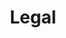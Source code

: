 ---
layout: flow
title: Legal
description: >
  Information about the legal policies of 9Booards's website
permalink: /legal/
jumbotron:
  title: Legal
  description: ""
flow:
  - row: main_content_row
  - row: container_row
    style: block_row fixed
    sections:
      - format: tabs
        style: #
        tabs:
          - title: Terms & Conditions
            content: |-
              # Terms & Conditions

              ## Information about the Linaro 96Boards.org Website

              Please refer to: [https://www.96boards.org/about/](https://www.96boards.org/about/)

              ## Information about Linaro™

              The “Linaro 96Boards.org Website” (the “Website”) shall mean the web site operated by or on behalf of Linaro Limited (hereinafter “We/Us/Our”) for your use, whether as a guest or a registered user. Linaro Limited is a private limited company registered in England and Wales with company number 07180318\. VAT No: 990 0273 24\. Registered Office Address:  
              Harston Mill  
              Harston  
              Cambridge  
              CB22 7GG  
              United Kingdom.

              ## Accessing the Website

              Access to the Website is permitted on a temporary basis, and We reserve the right to withdraw or amend the information We provide on the Website without notice. We will not be liable if for any reason the Website is unavailable at any time or for any period. From time to time, We may restrict access to some parts of the Website, or the entire Website, to users who have registered with us.

              Your access to the Website must comply with all applicable laws, regulations and ordinances, including any laws regarding the export of data or software.

              You agree not to (a) access or attempt to access the administrative interface of the Website unless you have been specifically allowed to do so in a written agreement with Us or (b) engage in any activity that interferes with or disrupts the Website performance (or the servers and networks that host and are connected to the Website).

              We reserve the right to refuse assignment of, assign or reassign registered usernames at our sole discretion if said username violates any third-party rights or is considered to be inappropriate.

              ## Contribution, use of and reliance on Content posted

              You understand that all information (such as data files, written text and computer code) to which you may have access as part of, or through your use of, the Website are the sole responsibility of the person from which such content originated. All such information is referred to below as the “Content.”

              You agree that any Content you contribute to the Website will not contain any of the following types of Content:

              1.  Content that infringes a third party’s rights (e.g. copyright) according to applicable law;
              2.  Profane content; Hate-related or violent content; Content advocating racial or ethnic intolerance; Content intended to advocate or advance computer hacking or cracking; Gambling; Other illegal activity, including without limitation illegal export of controlled substances or illegal software; Drug paraphernalia; Phishing; Malicious content; and any other material, products or services that violate or encourage conduct that would violate any criminal laws, any other applicable laws, or any third-party rights.

              We reserve the right (but shall have no obligation) to remove any or all Content from the Website. You agree to immediately take down any Content that violates the Terms, including pursuant to a take-down request from Us. In the event that you elect not to comply with a request from Us to take down certain Content, We reserve the right to directly take down such Content.

              You agree that if you are contributing Content as an employee you have obtained appropriate permission from your employer to make such contributions associated with their corporate name.

              You agree that you are solely responsible for (and that We have no responsibility to you or to any third party for) any Content that you create, transmit or display while using the Website and for the consequences of your actions.

              You agree that We have no responsibility or liability for the deletion or failure to store any Content and other communications maintained or transmitted through use of the Website. You further acknowledge that you are solely responsible for securing and backing up any Content.

              We acknowledge and agree that We obtain no right, title or interest from you (or your licensors) under these Terms in or to any Content that you create, submit, post, transmit or display on, or through, the Website, including any intellectual property rights which subsist in that Content (whether those rights happen to be registered or not, and wherever in the world those rights may exist). You agree that you are responsible for protecting and enforcing those rights and that We have no obligation to do so on your behalf.

              Open source software licenses for the many software packages referenced on this website constitute separate written agreements. To the limited extent that the open source software licenses expressly supersede these Terms, the open source licenses govern your agreement with Us for the use of the Website.

              We claim no ownership or control over any Content contributed by you. You retain copyright and any other rights you already hold in the Content, and you are responsible for protecting those rights, as appropriate. By submitting, posting or displaying the Content on or through the Website you grant Us a worldwide, royalty-free, and non-exclusive license to reproduce, adapt, modify, translate, publish, publicly perform, publicly display and distribute such Content.

              You may choose to or We may invite you to submit comments or ideas about the Website, including without limitation about how to improve the Website and its Content (“Ideas”). By submitting any Ideas, you agree that your disclosure is gratuitous, unsolicited and without restriction and will not place Us under any fiduciary or other obligation, and that We are free to use the Ideas without any additional compensation to you, and/or to disclose the Idea on a non-confidential basis or otherwise to anyone.

              When you submit, post, upload or otherwise provide any software code (“Code”) via the Website, you must ensure you adhere to the terms of any License agreement associated with the Code. These terms will be available on the website of the related upstream open source projects and other sources of Code. By submitting said Code, you certify that your Code is in compliance with the relevant License, and you hereby represent and warrant that you have all rights, licenses and consents necessary to grant Us and other users the rights and licenses granted herein, and under the relevant License, without infringement of any third-party rights.

              You should also be aware that certain postings of open source encryption code are controlled by EU and US law. You are responsible for ensuring that you have the relevant permissions before posting such code and if you are based in Cuba, Iran, North Korea, Sudan or Syria or you are on the Denied Persons List administered by the US Department of Commerce or the equivalent list managed within the EU, you agree not to post or download said code.

              Any of the material on the Website may be out of date or include omissions, inaccuracies or other errors at any given time, and We are under no obligation to update such material. Commentary and other materials posted on the Website site are not intended to amount to advice on which reliance should be placed. We therefore disclaim all liability and responsibility arising from any reliance placed on such materials by any visitor to the Website, or by anyone who may be informed of any of its contents.

              ## Our liability

              Except where expressly provided otherwise in an agreement between you and us, all information provided directly on the website or indirectly through the website by hypertext link or otherwise is provided “as is” without warranty of any kind. We hereby disclaim all warranties with respect to this information, whether express or implied, including the implied warranties of merchantability, satisfactory quality and fitness for a particular purpose. In no event shall We be liable for any direct, indirect, incidental, special or consequential damages, or damages for loss of profits, revenue, data or use, incurred by you or any third party, whether in contract, tort or otherwise, arising from your access to, use of, or reliance upon information obtained from or through the Linaro website. We reserve the right to make changes, updates or corrections to the information on the Website at any time without notice.

              ## Information about you and your visits to the Website

              We process information about you gained from your use of the Website in accordance with Our privacy policy.

              ## Transactions concluded through the Website

              Contracts for the supply of goods, services or information formed through the Website or as a result of visits made by you are governed by Our terms and conditions notified to you during each individual transaction.

              ## Links from the Website

              Where the Website contains links to other sites and resources provided by third parties, these links are provided for your information only. We have no control over the contents of those sites or resources, and accept no responsibility for them or for any loss or damage that may arise from your use of them.


              ## Thank you for visiting the Website.

              LEC-ELA-30989-V0.91, 10 April 2015. Copyright (c) 2015 Linaro Limited

          - title: Privacy policy
            content: |-
              # Privacy Policy

              As an organization Linaro Limited is committed to fairness, both in the collection and use of personal information. Fairness has two elements:

              Using information in a way that people would reasonably expect and in a way that is fair;

              Ensuring, as far is reasonably practical, people know how their information will be used.

              To achieve these aims, Linaro follows the code of practice recommended by the UK Information Commissioner under section 51 of the Data Protection Act 1998.

              We are committed to safeguarding the privacy of users of web sites operated by or on behalf of Linaro™ Limited (together “Linaro Website”). This statement explains how We collect, use and safeguard Data (defined below) you provide when using a Linaro Website. This statement forms part of and is incorporated into the Terms and Conditions of Use. Any personal information which may be collected from an Linaro Website will be treated in accordance with this privacy policy, the Data Protection Act 1998, as amended and other applicable laws. For the purposes of the Data Protection Act 1998, the data controller is Linaro Limited, a company registered in England and Wales with company number 07180318 (hereinafter “We/Us/Our”). Registered office address: Harston Mill, Royston Rd, Harston, Cambridge, CB22 7GG, United Kingdom. Linaro Limited is a private limited company.

              By using a Linaro Website, you consent to the collection and use of your information in the manner and for the purposes set out below.

              ## What personal information is collected?

              When you send Us an email or visit an Linaro Website, We may collect, from both public and private areas of the Linaro Website, personal information volunteered by you about you, including name, title, company, county, mailing address, email address, phone numbers, fax numbers, age range and company size and Our web server logs, browser cookies and local shared objects may collect details of your domain name, operating system, browser type, IP address and a unique identifier for your computer, or other access device (“Data”). When you submit Data you are agreeing to its transfer, storage and processing.

              ## Who is collecting the Data?

              When you are on a Linaro Website and are asked for Data, you are sharing that Data with Linaro Limited and its related companies. The Data may be stored in the European Economic Area (“EEA”) or transferred to and stored at a destination outside the EEA. Data may be disclosed to and processed by staff operating outside of the EEA who work for Us and Our related companies.

              The Linaro Website may also contain various links to third-party web sites. Third-party web sites may provide additional information, goods, services and/or promotions. These sites are owned and operated independently from Us, and have their own separate privacy and data collection practices. Any Data you provide to these web sites will be governed under the terms of their privacy policy, if any. We have no responsibility or liability whatsoever for the independent actions or policies of these independent sites, and are not responsible for the content or privacy practices of such sites.

              ## How is your Data used?

              Data maybe used internally by Us, including updating Our databases, contacting you with requested information, maintaining a technical support history, sending marketing information, determining trends in your use of Our product, aiding in the design of Our product and services, processing your enquiries, measuring the use of Our sites, administering and improving the content of Our sites.

              ## With whom do We share your Data?

              Except as expressly stated in this policy or on Our web sites, We do not provide your Data to third parties without your consent.

              If you register and provide information to a forum or blog the information you provide will be published for anyone to see.

              We may occasionally share aggregated demographic Data with Our partners. This Data is not linked to any personal information that can identify any individual person.

              We process data in the ordinary course of business and We use third parties to provide services on Our behalf. We will provide your relevant Data to them solely for the purposes of the effective delivery of such services.

              In the event that We sell or buy any business or assets, or if Linaro or substantially all of its assets are acquired by a third party the relevant Data held by Us will be one of the transferred assets.

              We may use your Data if We are under a duty to disclose or share your personal data in order to comply with any legal obligation, or in order to enforce or apply Our terms of use and other agreements; or to protect the rights, property, or safety of Linaro, Our customers, or others.

              What choices do you have regarding the collection, use and distribution of your Data?

              We may, from time to time, send you email or direct mail regarding Our products and services. If you do not want to receive such information, simply tell Us when you give Us your Data, or follow the directions contained on the mailing to remove your name from Our mailing list(s).

              You also have the right to access (review, correct, amend or delete) your Data by contacting Us. Individuals are responsible for providing Linaro with accurate and complete personal information, and for contacting Us if correction of such information is required. Please note that, where permitted, We may charge a nominal fee for fulfilling access requests and that to the extent permitted by Law We reserve the right to disallow unreasonable requests for access.

              Please direct any questions concerning Linaro’s privacy practices or if you have any queries or requests in relation to your Data to privacy@linaro.org or Linaro Limited, Harston Mill, Royston Rd, Harston, Cambridge, CB22 7GG, United Kingdom. Requests to unsubscribe from (“opt-out”) of communications from Linaro may also be sent to unsubscribe at privacy@linaro.org.

              ## How secure is your Data?

              We always use industry-standard encryption technologies when transferring and receiving Data. We have appropriate security measures in place to protect against any loss, misuse or alteration of information that We have collected. However, We cannot ensure or otherwise warrant the security of any information you provide to Us or from an Linaro Website, and therefore you use the Linaro Website at your own risk.

              ## What about browser cookies and local shared objects?

              This website does not store any information that would, on its own, allow us to identify individual users of this service without their permission. Any cookies that may be used by this website are used either solely on a per session basis or to maintain user preferences. Cookies are not shared with any third parties.

              COOKIE NAME DESCRIPTION

              flCrumbs This cookie is set on confirmation that visitors are happy with the use of cookies on this website.

              This cookie is only set after users have consented to the use of cookies.

              ___utmas___utmbs___utmcs___utmzs

              These cookies are part of Google Analytics, which We use to monitor traffic levels, search queries and visits to this website, and to highlight potential problems within the site structure. Google Analytics stores IP address anonymously on its servers in the US, and neither We or Google associate your IP address with any personally identifiable information. These cookies enable Google to determine whether you are a return visitor to the site, and to track the pages that you visit during your session.

              This cookie is set after users have consented to the use of cookies.

              This website uses Google Analytics, a web analytics service provided by Google, Inc. (“Google”). Google Analytics uses “cookies”, which are text files placed on your computer, to help the website analyze how users use the site. The information generated by the cookie about your use of the website (including your IP address) will be transmitted to and stored by Google on servers in the United States. Google will use this information for the purpose of evaluating your use of the website, compiling reports on website activity for website operators and providing other services relating to website activity and internet usage. Google may also transfer this information to third parties where required to do so by law, or where such third parties process the information on Google’s behalf. Google will not associate your IP address with any other data held by Google. You may refuse the use of cookies by selecting the appropriate settings on your browser, however please note that if you do this you may not be able to use the full functionality of this website. By using this website, you consent to the processing of data about you by Google in the manner and for the purposes set out above. Please note that by deleting or disabling browser cookies or local shared objects you may not be able to use certain areas or features of Our site.

              ## To edit cookie settings for PCs

              ### Google Chrome

              Click on ‘Tools’ at the top of your browser window and select Options. Click the ‘Under the Hood’ tab, locate the ‘Privacy’ section, and select the ‘Content settings’ button.

              ### Microsoft Internet Explorer 6.0, 7.0, 8.0, 9.0

              Locate ‘Internet options’ in the browser menu, then click on the ‘Privacy’ tab.

              ### Mozilla Firefox

              Locate ‘Tools’ in the browser menu and select Options, then select the Privacy icon. Click on Cookies

              ### Opera

              Click on ‘Menu’ at the top of your browser window and select ‘Settings’. Select ‘Preferences’, then the ‘Advanced’ tab

              ## To edit cookie settings for Macs

              ### Safari

              Click on ‘Safari’ at the top of your browser window and select the ‘Preferences’ option, then ‘Security’.

              ### Google Chrome

              Click on ‘Tools’ at the top of your browser window and select Options. Click the ‘Under the Hood’ tab, locate the ‘Privacy’ section, and select the ‘Content settings’ button.

              ### Mozilla Firefox

              Locate ‘Tools’ in the browser menu and select Options, then select the Privacy icon. Click on Cookies

              ### Opera

              Click on ‘Menu’ at the top of your browser window and select ‘Settings’. Select ‘Preferences’, then the ‘Advanced’ tab

              ## Changes to this privacy policy

              We may revise this privacy policy at any time by amending this page. You are expected to check this page from time to time to take notice of any changes We made, as they are binding on you. Some of the provisions contained in this privacy policy may also be superseded by provisions or notices published elsewhere on Our site.

              Thank you for visiting Our site.

              LEC-ELA-30990-V0.91, 10 April 2015, Copyright (c) 2015 Linaro Limited

          - title: Trademark usage
            content: |-
              # Trademark Usage

              Linaro® is a registered trademark of Linaro in the United Kingdom and other countries

              Linaro has applied to have ‘96 Boards’ registered as a trademark in the UK, US and other countries.

              Linux® is the registered trademark of Linus Torvalds in the U.S. and other countries

              All other trademarks are the property of their respective owners.

              The objectives of the Linaro company trademark policy are to: encourage widespread use of the Linaro trademarks by the Linaro™ community while controlling that use in order to avoid confusion on the part of Linaro users and the general public; to maintain the value of the image and reputation of the trademarks and to protect them from inappropriate or unauthorized use.

              The Trademark policy and guidelines provide information on what is allowed, what isn’t allowed, and cases in which you should ask permission. If you have any doubt, please contact us at trademarks@linaro.org and a member of our trademark team will be in touch with you shortly.
---